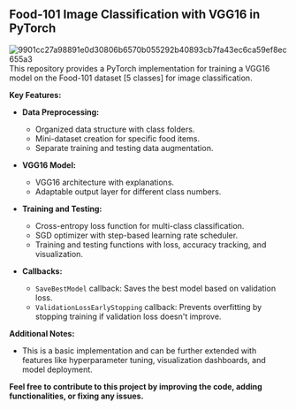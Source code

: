 ## Food-101 Image Classification with VGG16 in PyTorch
![9901cc27a98891e0d30806b6570b055292b40893cb7fa43ec6ca59ef8ec655a3](https://github.com/MostafaAhmed98/Deep_Learning_Projects/assets/90983988/3ecda3ad-5231-4eef-a8e6-3621948df1d2)
This repository provides a PyTorch implementation for training a VGG16 model on the Food-101 dataset [5 classes] for image classification.

**Key Features:**

* **Data Preprocessing:**
    * Organized data structure with class folders.
    * Mini-dataset creation for specific food items.
    * Separate training and testing data augmentation.
* **VGG16 Model:**

    * VGG16 architecture with explanations.
    * Adaptable output layer for different class numbers.
* **Training and Testing:**
    * Cross-entropy loss function for multi-class classification.
    * SGD optimizer with step-based learning rate scheduler.
    * Training and testing functions with loss, accuracy tracking, and visualization.
* **Callbacks:**
    * `SaveBestModel` callback: Saves the best model based on validation loss.
    * `ValidationLossEarlyStopping` callback: Prevents overfitting by stopping training if validation loss doesn't improve.

**Additional Notes:**

* This is a basic implementation and can be further extended with features like hyperparameter tuning, visualization dashboards, and model deployment.
  
**Feel free to contribute to this project by improving the code, adding functionalities, or fixing any issues.**
